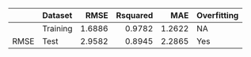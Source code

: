|     |Dataset  |   RMSE| Rsquared|    MAE|Overfitting |
|:----|:--------|------:|--------:|------:|:-----------|
|     |Training | 1.6886|   0.9782| 1.2622|NA          |
|RMSE |Test     | 2.9582|   0.8945| 2.2865|Yes         |
